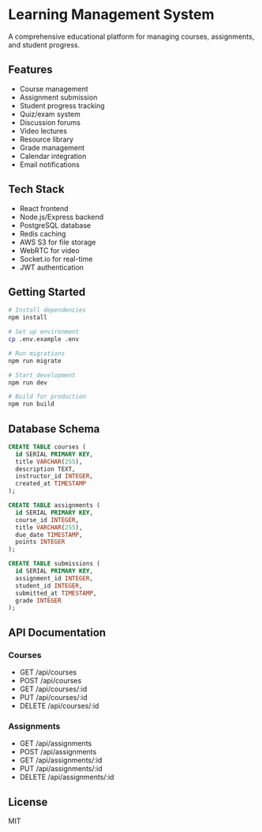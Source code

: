# Learning Management System

A comprehensive educational platform for managing courses, assignments, and student progress.

## Features

- Course management
- Assignment submission
- Student progress tracking
- Quiz/exam system
- Discussion forums
- Video lectures
- Resource library
- Grade management
- Calendar integration
- Email notifications

## Tech Stack

- React frontend
- Node.js/Express backend
- PostgreSQL database
- Redis caching
- AWS S3 for file storage
- WebRTC for video
- Socket.io for real-time
- JWT authentication

## Getting Started

```bash
# Install dependencies
npm install

# Set up environment
cp .env.example .env

# Run migrations
npm run migrate

# Start development
npm run dev

# Build for production
npm run build
```

## Database Schema

```sql
CREATE TABLE courses (
  id SERIAL PRIMARY KEY,
  title VARCHAR(255),
  description TEXT,
  instructor_id INTEGER,
  created_at TIMESTAMP
);

CREATE TABLE assignments (
  id SERIAL PRIMARY KEY,
  course_id INTEGER,
  title VARCHAR(255),
  due_date TIMESTAMP,
  points INTEGER
);

CREATE TABLE submissions (
  id SERIAL PRIMARY KEY,
  assignment_id INTEGER,
  student_id INTEGER,
  submitted_at TIMESTAMP,
  grade INTEGER
);
```

## API Documentation

### Courses
- GET /api/courses
- POST /api/courses
- GET /api/courses/:id
- PUT /api/courses/:id
- DELETE /api/courses/:id

### Assignments
- GET /api/assignments
- POST /api/assignments
- GET /api/assignments/:id
- PUT /api/assignments/:id
- DELETE /api/assignments/:id

## License

MIT
